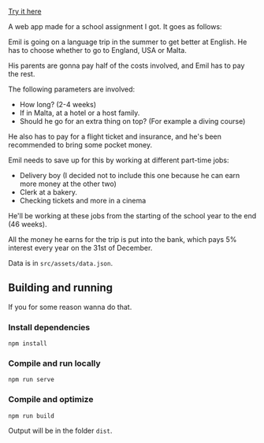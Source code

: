 [Try it here](savings-for-a-language-trip.tobias-sn.ml)

A web app made for a school assignment I got. It goes as follows:

Emil is going on a language trip in the summer to get better at English. He has to choose whether to go to England, USA or Malta.

His parents are gonna pay half of the costs involved, and Emil has to pay the rest.

The following parameters are involved:
- How long? (2-4 weeks)
- If in Malta, at a hotel or a host family.
- Should he go for an extra thing on top? (For example a diving course)

He also has to pay for a flight ticket and insurance, and he's been recommended to bring some pocket money.

Emil needs to save up for this by working at different part-time jobs:
- Delivery boy (I decided not to include this one because he can earn more money at the other two)
- Clerk at a bakery.
- Checking tickets and more in a cinema

He'll be working at these jobs from the starting of the school year to the end (46 weeks).

All the money he earns for the trip is put into the bank, which pays 5% interest every year on the 31st of December.

Data is in `src/assets/data.json`.

## Building and running
If you for some reason wanna do that.

### Install dependencies
```
npm install
```

### Compile and run locally
```
npm run serve
```

### Compile and optimize
```
npm run build
```
Output will be in the folder `dist`.